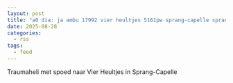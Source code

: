 ```yaml
---
layout: post
title: "a0 dia: ja ambu 17992 vier heultjes 5161pw sprang-capelle sprang bon 127288"
date: 2025-08-28
categories: 
  - rss
tags: 
  - feed
---
```


Traumaheli met spoed naar Vier Heultjes in Sprang-Capelle
